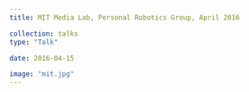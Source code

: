 ```yaml
---
title: MIT Media Lab, Personal Robotics Group, April 2016

collection: talks
type: "Talk"

date: 2016-04-15

image: "mit.jpg"
---
```

